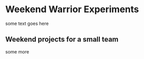 # Weekend Warrior Experiments

some text goes here

## Weekend projects for a small team

some more
